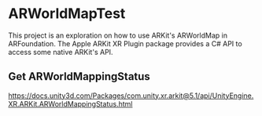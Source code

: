 # ARWorldMapTest

This project is an exploration on how to use ARKit's ARWorldMap in ARFoundation. The Apple ARKit XR Plugin package provides a C# API to access some native ARKit's API.

## Get ARWorldMappingStatus

https://docs.unity3d.com/Packages/com.unity.xr.arkit@5.1/api/UnityEngine.XR.ARKit.ARWorldMappingStatus.html
